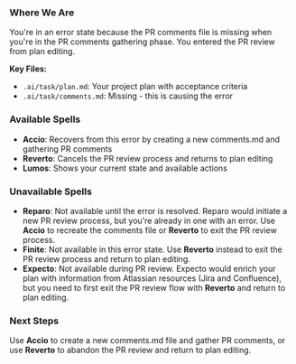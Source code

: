 ### Where We Are
You're in an error state because the PR comments file is missing when you're in the PR comments gathering phase. You entered the PR review from plan editing.

**Key Files:**
- `.ai/task/plan.md`: Your project plan with acceptance criteria
- `.ai/task/comments.md`: Missing - this is causing the error

### Available Spells
- **Accio**: Recovers from this error by creating a new comments.md and gathering PR comments
- **Reverto**: Cancels the PR review process and returns to plan editing
- **Lumos**: Shows your current state and available actions

### Unavailable Spells
- **Reparo**: Not available until the error is resolved. Reparo would initiate a new PR review process, but you're already in one with an error. Use **Accio** to recreate the comments file or **Reverto** to exit the PR review process.
- **Finite**: Not available in this error state. Use **Reverto** instead to exit the PR review process and return to plan editing.
- **Expecto**: Not available during PR review. Expecto would enrich your plan with information from Atlassian resources (Jira and Confluence), but you need to first exit the PR review flow with **Reverto** and return to plan editing.

### Next Steps
Use **Accio** to create a new comments.md file and gather PR comments, or use **Reverto** to abandon the PR review and return to plan editing.